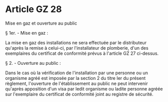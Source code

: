 # Article GZ 28

Mise en gaz et ouverture au public

§ 1er. - Mise en gaz :

La mise en gaz des installations ne sera effectuée par le distributeur qu'après la remise à celui-ci, par l'installateur de plomberie, d'un des exemplaires du certificat de conformité prévus à l'article GZ 27 ci-dessus.

§ 2. - Ouverture au public :

Dans le cas où la vérification de l'installation par une personne ou un organisme agréé est imposée par la section 2 du titre Ier du présent règlement, l'ouverture de l'établissement au public ne peut intervenir qu'après apposition d'un visa par ledit organisme ou ladite personne agréée sur l'exemplaire du certificat de conformité joint au registre de sécurité.
